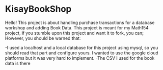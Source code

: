 # KisayBookShop
Hello!
This project is about handling purchase transactions for a database workshop and adding Book Data.
This project is meant for my Math154 project, if you stumble upon this project and want it to fork, you can; 
However, you should be warned that:

-I used a localhost and a local database for this project using mysql, so you should read that part and configure yours.
I wanted to use the google cloud platforms but it was very hard to implement.
-The CSV i used for the book data is there
